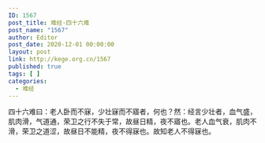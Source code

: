 ```yaml
---
ID: 1567
post_title: 难经·四十六难
post_name: "1567"
author: Editor
post_date: 2020-12-01 00:00:00
layout: post
link: http://kege.org.cn/1567
published: true
tags: [ ]
categories:
  - 难经
---
```

&#x56DB;&#x5341;&#x516D;&#x96BE;&#x66F0;&#xFF1A;&#x8001;&#x4EBA;&#x5367;&#x800C;&#x4E0D;&#x5BD0;&#xFF0C;&#x5C11;&#x58EE;&#x5BD0;&#x800C;&#x4E0D;&#x5BE4;&#x8005;&#xFF0C;&#x4F55;&#x4E5F;&#xFF1F;&#x7136;&#xFF1A;&#x7ECF;&#x8A00;&#x5C11;&#x58EE;&#x8005;&#xFF0C;&#x8840;&#x6C14;&#x76DB;&#xFF0C;&#x808C;&#x8089;&#x6ED1;&#xFF0C;&#x6C14;&#x9053;&#x901A;&#xFF0C;&#x8363;&#x536B;&#x4E4B;&#x884C;&#x4E0D;&#x5931;&#x4E8E;&#x5E38;&#xFF0C;&#x6545;&#x663C;&#x65E5;&#x7CBE;&#xFF0C;&#x591C;&#x4E0D;&#x5BE4;&#x4E5F;&#x3002;&#x8001;&#x4EBA;&#x8840;&#x6C14;&#x8870;&#xFF0C;&#x808C;&#x8089;&#x4E0D;&#x6ED1;&#xFF0C;&#x8363;&#x536B;&#x4E4B;&#x9053;&#x6DA9;&#xFF0C;&#x6545;&#x663C;&#x65E5;&#x4E0D;&#x80FD;&#x7CBE;&#xFF0C;&#x591C;&#x4E0D;&#x5F97;&#x5BD0;&#x4E5F;&#x3002;&#x6545;&#x77E5;&#x8001;&#x4EBA;&#x4E0D;&#x5F97;&#x5BD0;&#x4E5F;&#x3002;